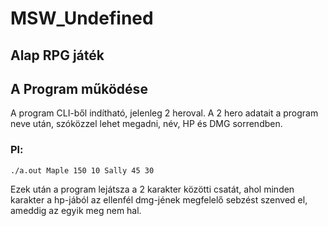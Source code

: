# MSW_Undefined
## Alap RPG játék
## A Program működése
A program CLI-ből indítható, jelenleg 2 heroval. A 2 hero adatait a program neve után, szóközzel lehet megadni, név, HP és DMG sorrendben.
### Pl:
```./a.out Maple 150 10 Sally 45 30 ```

Ezek után a program lejátsza a 2 karakter közötti csatát, ahol minden karakter a hp-jából az ellenfél dmg-jének megfelelő sebzést szenved el, ameddig az egyik meg nem hal.
